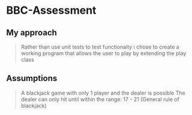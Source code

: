 # BBC-Assessment

## My approach 

> Rather than use unit tests to test functionaity i chose to create a working program that allows the user to play by extending the play class


## Assumptions 
 > A blackjack game with only 1 player and the dealer is possible 
 > The dealer can only hit until within the range: 17 - 21 (General rule of blackjack)
